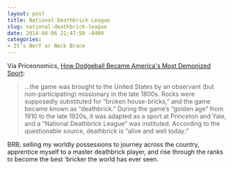 ```yaml
---
layout: post
title: National Deathbrick League
slug: national-deathbrick-league
date: 2014-08-06 21:47:58 -0400
categories: 
- It’s Nerf or Neck Brace
---
```


Via Priceonomics, [How Dodgeball Became America's Most Demonized Sport](http://priceonomics.com/how-dodgeball-became-americas-most-demonized-sport/):

> …the game was brought to the United States by an observant (but non-participating) missionary in the late 1800s. Rocks were supposedly substituted for “broken house-bricks,” and the game became known as “deathbrick.” During the game’s “golden age” from 1910 to the late 1920s, it was adapted as a sport at Princeton and Yale, and a “National Deathbrick League” was instituted. According to the questionable source, deathbrick is “alive and well today:”

BRB; selling my worldly possessions to journey across the country, apprentice myself to a master deathbrick player, and rise through the ranks to become the best ‘bricker the world has ever seen.